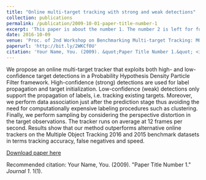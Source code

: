 ```yaml
---
title: "Online multi-target tracking with strong and weak detections"
collection: publications
permalink: /publication/2009-10-01-paper-title-number-1
excerpt: 'This paper is about the number 1. The number 2 is left for future work.'
date: 2016-10-09
venue: 'Proc. of 2nd Workshop on Benchmarking Multi-target Tracking: MOTChallenge 2016'
paperurl: 'http://bit.ly/2WKCf0U'
citation: 'Your Name, You. (2009). &quot;Paper Title Number 1.&quot; <i>Journal 1</i>. 1(1).'
---
```

We propose an online multi-target tracker that exploits both high- and low-confidence target detections in a Probability Hypothesis Density Particle Filter framework. High-confidence (strong) detections are used for label propagation and target initialization. Low-confidence (weak) detections only support the propagation of labels, i.e. tracking existing targets. Moreover, we perform data association just after the prediction stage thus avoiding the need for computationally expensive labeling procedures such as clustering. Finally, we perform sampling by considering the perspective distortion in the target observations. The tracker runs on average at 12 frames per second. Results show that our method outperforms alternative online trackers on the Multiple Object Tracking 2016 and 2015 benchmark datasets in terms tracking accuracy, false negatives and speed.

[Download paper here](http://bit.ly/2WKCf0U)

Recommended citation: Your Name, You. (2009). "Paper Title Number 1." <i>Journal 1</i>. 1(1).
